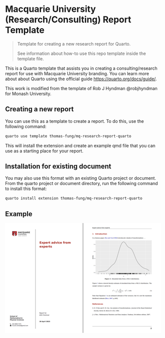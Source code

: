 
<!-- README.md is generated from README.qmd. Please edit the qmd file only -->

# Macquarie University (Research/Consulting) Report Template <img src="https://user-images.githubusercontent.com/15133161/200966938-ba6f8413-fa77-4ccb-b16d-d7cf14926057.png" align ="right" alt="" width ="150"/>

> Template for creating a new research report for Quarto.
>
> See information about how-to use this repo template inside the
> template file.

This is a Quarto template that assists you in creating a
consulting/research report for use with Macquarie University branding.
You can learn more about about Quarto using the official guide
<https://quarto.org/docs/guide/>.

This work is modified from the template of Rob J Hyndman @robjhyndman
for Monash University.

## Creating a new report

You can use this as a template to create a report. To do this, use the
following command:

``` bash
quarto use template thomas-fung/mq-research-report-quarto
```

This will install the extension and create an example qmd file that you
can use as a starting place for your report.

## Installation for existing document

You may also use this format with an existing Quarto project or
document. From the quarto project or document directory, run the
following command to install this format:

``` bash
quarto install extension thomas-fung/mq-research-report-quarto
```

## Example

<div>

[![](examples/template.png)](examples/template.pdf)

</div>
